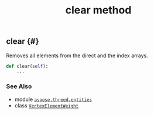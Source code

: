 ﻿---
title: clear method
second_title: Aspose.3D for Python via .NET API References
description: 
type: docs
weight: 20
url: /aspose.threed.entities/vertexelementweight/clear/
is_root: false
---

## clear {#}

Removes all elements from the direct and the index arrays.



```python
def clear(self):
    ...
```





### See Also
* module [`aspose.threed.entities`](../../)
* class [`VertexElementWeight`](/3d/python-net/aspose.threed.entities/vertexelementweight)

